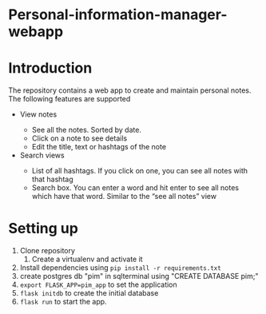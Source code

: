 # Personal-information-manager-webapp

# Introduction

The repository contains a web app to create and maintain personal notes. The following
features are supported
<ul>
  <li>View notes</li>
  <ul>
    <li>See all the notes. Sorted by date.</li>
    <li>Click on a note to see details</li>
    <li>Edit the title, text or hashtags of the note</li>
  </ul>
  
  <li>Search views</li>
  <ul>
    <li>List of all hashtags. If you click on one, you can see all notes with that
      hashtag</li>
    <li>Search box. You can enter a word and hit enter to see all notes which
      have that word. Similar to the “see all notes” view</li>
  </ul>
</ul>
   
# Setting up

1. Clone repository
   1.  Create a virtualenv and activate it
1. Install dependencies using `pip install -r requirements.txt`
1. create postgres db "pim" in sqlterminal using "CREATE DATABASE pim;"
1. `export FLASK_APP=pim_app` to set the application
1. `flask initdb` to create the initial database
1. `flask run` to start the app.

